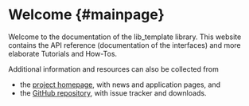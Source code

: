 # Welcome {#mainpage}

Welcome to the documentation of the lib_template library.
This website contains the API reference (documentation of the interfaces) and more elaborate Tutorials and How-Tos.

Additional information and resources can also be collected from

  * the [project homepage](https://www.seqan.de), with news and application pages, and
  * the [GitHub repository](https://github.com/seqan), with issue tracker and downloads.
